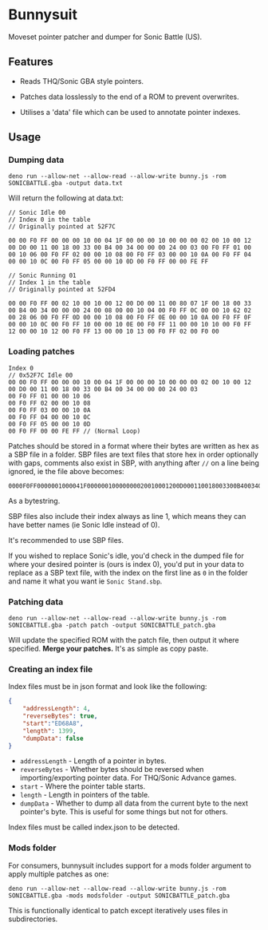 <!--<p align="center">
    <img src="logo.png">
    <h4 align="center">Art by </h4>
</p>-->

# Bunnysuit

Moveset pointer patcher and dumper for Sonic Battle (US).

## Features

- Reads THQ/Sonic GBA style pointers.

- Patches data losslessly to the end of a ROM to prevent overwrites.

- Utilises a 'data' file which can be used to annotate pointer indexes.

## Usage

### Dumping data

```
deno run --allow-net --allow-read --allow-write bunny.js -rom SONICBATTLE.gba -output data.txt
```

Will return the following at data.txt:

```
// Sonic Idle 00
// Index 0 in the table 
// Originally pointed at 52F7C

00 00 F0 FF 00 00 00 10 00 04 1F 00 00 00 10 00 00 00 02 00 10 00 12 00 D0 00 11 00 18 00 33 00 B4 00 34 00 00 00 24 00 03 00 F0 FF 01 00 00 10 06 00 F0 FF 02 00 00 10 08 00 F0 FF 03 00 00 10 0A 00 F0 FF 04 00 00 10 0C 00 F0 FF 05 00 00 10 0D 00 F0 FF 00 00 FE FF

// Sonic Running 01
// Index 1 in the table
// Originally pointed at 52FD4

00 00 F0 FF 00 02 10 00 10 00 12 00 D0 00 11 00 80 07 1F 00 18 00 33 00 B4 00 34 00 00 00 24 00 08 00 00 10 04 00 F0 FF 0C 00 00 10 62 02 00 28 06 00 F0 FF 0D 00 00 10 08 00 F0 FF 0E 00 00 10 0A 00 F0 FF 0F 00 00 10 0C 00 F0 FF 10 00 00 10 0E 00 F0 FF 11 00 00 10 10 00 F0 FF 12 00 00 10 12 00 F0 FF 13 00 00 10 13 00 F0 FF 02 00 F0 00
```

### Loading patches

```
Index 0
// 0x52F7C Idle 00
00 00 F0 FF 00 00 00 10 00 04 1F 00 00 00 10 00 00 00 02 00 10 00 12 00 D0 00 11 00 18 00 33 00 B4 00 34 00 00 00 24 00 03 
00 F0 FF 01 00 00 10 06 
00 F0 FF 02 00 00 10 08 
00 F0 FF 03 00 00 10 0A 
00 F0 FF 04 00 00 10 0C 
00 F0 FF 05 00 00 10 0D 
00 F0 FF 00 00 FE FF // (Normal Loop)
```

Patches should be stored in a format where their bytes are written as hex as a SBP file in a folder. SBP files are text files that store hex in order optionally with gaps, comments also exist in SBP, with anything after ``//`` on a line being ignored, ie the file above becomes:

```
0000F0FF0000001000041F00000010000000020010001200D000110018003300B4003400000024000300F0FF010000100600F0FF020000100800F0FF030000100A00F0FF040000100C00F0FF050000100D00F0FF0000FEFF
```

As a bytestring.

SBP files also include their index always as line 1, which means they can have better names (ie Sonic Idle instead of 0).

It's recommended to use SBP files.

If you wished to replace Sonic's idle, you'd check in the dumped file for where your desired pointer is (ours is index 0), you'd put in your data to replace as a SBP text file, with the index on the first line as ``0`` in the folder and name it what you want ie ``Sonic Stand.sbp``.

### Patching data

```
deno run --allow-net --allow-read --allow-write bunny.js -rom SONICBATTLE.gba -patch patch -output SONICBATTLE_patch.gba
```

Will update the specified ROM with the patch file, then output it where specified. **Merge your patches.** It's as simple as copy paste.

### Creating an index file

Index files must be in json format and look like the following:

```json
{
    "addressLength": 4,
    "reverseBytes": true,
    "start":"ED68A8",
    "length": 1399,
    "dumpData": false
}
```

- ``addressLength`` - Length of a pointer in bytes.
- ``reverseBytes`` - Whether bytes should be reversed when importing/exporting pointer data. For THQ/Sonic Advance games.
- ``start`` - Where the pointer table starts.
- ``length`` - Length in pointers of the table.
- ``dumpData`` - Whether to dump all data from the current byte to the next pointer's byte. This is useful for some things but not for others.

Index files must be called index.json to be detected.

### Mods folder

For consumers, bunnysuit includes support for a mods folder argument to apply multiple patches as one:

```
deno run --allow-net --allow-read --allow-write bunny.js -rom SONICBATTLE.gba -mods modsfolder -output SONICBATTLE_patch.gba
```

This is functionally identical to patch except iteratively uses files in subdirectories.